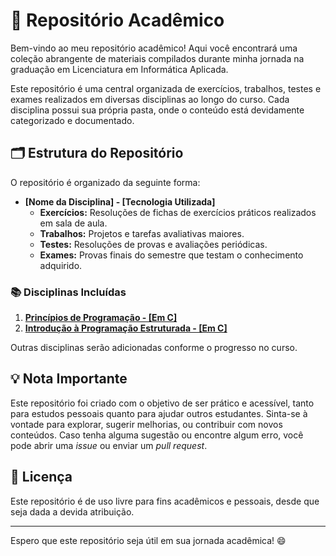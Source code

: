 # 🎯 Repositório Acadêmico

Bem-vindo ao meu repositório acadêmico! Aqui você encontrará uma coleção abrangente de materiais compilados durante minha jornada na graduação em Licenciatura em Informática Aplicada.

Este repositório é uma central organizada de exercícios, trabalhos, testes e exames realizados em diversas disciplinas ao longo do curso. Cada disciplina possui sua própria pasta, onde o conteúdo está devidamente categorizado e documentado.

## 🗂️ Estrutura do Repositório

O repositório é organizado da seguinte forma:

- **[Nome da Disciplina] - [Tecnologia Utilizada]**
  - **Exercícios:** Resoluções de fichas de exercícios práticos realizados em sala de aula.
  - **Trabalhos:** Projetos e tarefas avaliativas maiores.
  - **Testes:** Resoluções de provas e avaliações periódicas.
  - **Exames:** Provas finais do semestre que testam o conhecimento adquirido.

### 📚 Disciplinas Incluídas 

1. [**Princípios de Programação - [Em C]**](https://github.com/SingeloDux/Licenciatura_UP/tree/main/Princ%C3%ADpios%20de%20Programa%C3%A7%C3%A3o%20%5BC%5D)
2. [**Introdução à Programação Estruturada - [Em C]**](https://github.com/SingeloDux/Licenciatura_UP/tree/main/Introdu%C3%A7%C3%A3o%20%C3%A0%20Programa%C3%A7%C3%A3o%20Estruturada%20%5B%5D)

Outras disciplinas serão adicionadas conforme o progresso no curso.

## 💡 Nota Importante

Este repositório foi criado com o objetivo de ser prático e acessível, tanto para estudos pessoais quanto para ajudar outros estudantes. Sinta-se à vontade para explorar, sugerir melhorias, ou contribuir com novos conteúdos. Caso tenha alguma sugestão ou encontre algum erro, você pode abrir uma *issue* ou enviar um *pull request*.

## 📢 Licença

Este repositório é de uso livre para fins acadêmicos e pessoais, desde que seja dada a devida atribuição.

---

Espero que este repositório seja útil em sua jornada acadêmica! 😄

